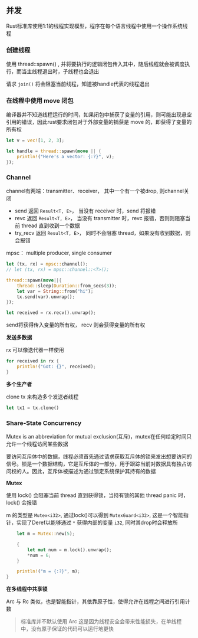 ## 并发

Rust标准库使用1:1的线程实现模型，程序在每个语言线程中使用一个操作系统线程

### 创建线程

使用 thread::spawn() , 并将要执行的逻辑闭包传入其中，随后线程就会被调度执行，而当主线程退出时，子线程也会退出

请求 `join()` 将会阻塞当前线程，知道被handle代表的线程退出

### 在线程中使用 move 闭包

编译器并不知道线程运行的时间，如果闭包中捕获了变量的引用，则可能出现悬空引用的错误，因此rust要求闭包对于外部变量的捕获是 move 的，即获得了变量的所有权

```rust
let v = vec![1, 2, 3];

let handle = thread::spawn(move || {
    println!("Here's a vector: {:?}", v);
});
```

### Channel

channel有两端：transmitter、receiver， 其中一个有一个被drop, 则channel关闭
- send 返回 `Result<T, E>`， 当没有 receiver 时，send 将报错
- revc 返回 `Result<T, E>`， 当没有 transmitter 时，revc 报错，否则则阻塞当前 thread 直到收到一个数据
- try_recv 返回 `Result<T, E>`， 同时不会阻塞 thread，如果没有收到数据，则会报错

mpsc： multiple producer, single consumer

```rust
let (tx, rx) = mpsc::channel();
// let (tx, rx) = mpsc::channel::<T>();

thread::spawn(move||{
    thread::sleep(Duration::from_secs(3));
    let var = String::from("hi");
    tx.send(var).unwrap();
});

let received = rx.recv().unwrap();
```

send将获得传入变量的所有权， recv 则会获得变量的所有权

**发送多数据**

rx 可以像迭代器一样使用

```rust
for received in rx {
    println!("Got: {}", received);
}
```

**多个生产者**

clone tx 来构造多个发送者线程

```rust
let tx1 = tx.clone()
```

### Share-State Concurrency

Mutex is an abbreviation for mutual exclusion(互斥)，mutex在任何给定时间只允许一个线程访问某些数据

要访问互斥体中的数据，线程必须首先通过请求获取互斥体的锁来发出想要访问的信号。锁是一个数据结构，它是互斥体的一部分，用于跟踪当前对数据具有独占访问权的人。因此，互斥体被描述为通过锁定系统保护其持有的数据

**Mutex<T>**

使用 lock() 会阻塞当前 thread 直到获得锁，当持有锁的其他 thread panic 时，lock() 会报错

m 的类型是 `Mutex<i32>`, 通过lock()可以得到 `MutexGuard<i32>`, 这是一个智能指针，实现了Deref以能够通过 `*` 获得内部的变量 `i32`, 同时其drop时会释放所

```rust
    let m = Mutex::new(5);

    {
        let mut num = m.lock().unwrap();
        *num = 6;
    }

    println!("m = {:?}", m);
}
```

**在多线程中共享锁**

Arc<T> 与 Rc<T> 类似，也是智能指针，其依靠原子性，使得允许在线程之间进行引用计数

> 标准库并不默认使用 Arc<T> 这是因为线程安全会带来性能损失，在单线程中，没有原子保证的代码可以运行地更快

